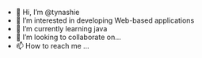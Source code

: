 - 👋 Hi, I’m @tynashie
- 👀 I’m interested in developing Web-based applications 
- 🌱 I’m currently learning java
- 💞️ I’m looking to collaborate on... 
- 📫 How to reach me ...

<!---
tynashie/tynashie is a ✨ special ✨ repository because its `README.md` (this file) appears on your GitHub profile.
You can click the Preview link to take a look at your changes.
--->
